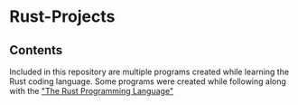# Rust-Projects

## Contents

Included in this repository are multiple programs created while learning the Rust coding language. Some programs were created while following along with the ["The Rust Programming Language"](https://doc.rust-lang.org/book/title-page.html})
